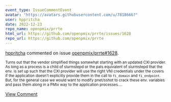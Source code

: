 ```yaml
---
event_type: IssueCommentEvent
avatar: "https://avatars.githubusercontent.com/u/7818666?"
user: hppritcha
date: 2022-12-23
repo_name: openpmix/prrte
html_url: https://github.com/openpmix/prrte/issues/1628
repo_url: https://github.com/openpmix/prrte
---
```


<a href='https://github.com/hppritcha' target='_blank'>hppritcha</a> commented on issue <a href='https://github.com/openpmix/prrte/issues/1628' target='_blank'>openpmix/prrte#1628</a>.

<small>Turns out that the vendor simplified things somewhat starting with an updated CXI provider.  As long as a process is a child of slurmstepd or the pals equivalent of slurmstepd that the env. is set up such that the CXI provider will use the right VNI credentials under the covers if the application doesn't explicitly provide them in the call to ```fi_domain``` and ```fi_endpoint```.  But, for the general case we would want to modify pnet/sshot to crack these env. variables and pass them along in a PMIx way to the application processes....</small>

<a href='https://github.com/openpmix/prrte/issues/1628' target='_blank'>View Comment</a>